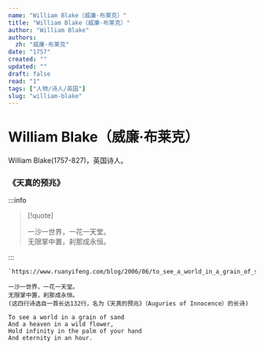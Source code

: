 ```yaml
---
name: "William Blake（威廉·布莱克）"
title: "William Blake（威廉·布莱克）"
author: "William Blake"
authors:
  zh: "威廉·布莱克"
date: "1757"
created: ""
updated: ""
draft: false
read: "1"
tags: ["人物/诗人/英国"]
slug: "william-blake"
---
```


# William Blake（威廉·布莱克）

William Blake(1757-827)，英国诗人。

### 《天真的预兆》

:::info

> [!quote]
>
> 一沙一世界，一花一天堂。  
> 无限掌中置，刹那成永恒。  

:::

```
`https://www.ruanyifeng.com/blog/2006/06/to_see_a_world_in_a_grain_of_s.html`

一沙一世界，一花一天堂。
无限掌中置，刹那成永恒。
(这四行诗选自一首长达132行，名为《天真的预兆》（Auguries of Innocence）的长诗)

To see a world in a grain of sand
And a heaven in a wild flower,
Hold infinity in the palm of your hand
And eternity in an hour.
```
